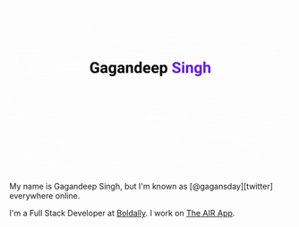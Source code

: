 ![Gagandeep Singh](header.gif)

My name is Gagandeep Singh, but I'm known as [@gagansday][twitter] everywhere online.

I'm a Full Stack Developer at [Boldally](https://boldally.com). I work on [The AIR App](https://theairapp.com).

<!-- I created [Package Name](https://github.com/gagansday/somepackage), the open source project. -->
